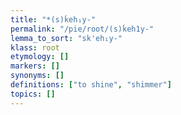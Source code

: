 ```yaml
---
title: "*(s)ḱeh₁y-"
permalink: "/pie/root/(s)ḱeh1y-"
lemma_to_sort: "sk'eh₁y-"
klass: root
etymology: []
markers: []
synonyms: []
definitions: ["to shine", "shimmer"]
topics: []
---
```


